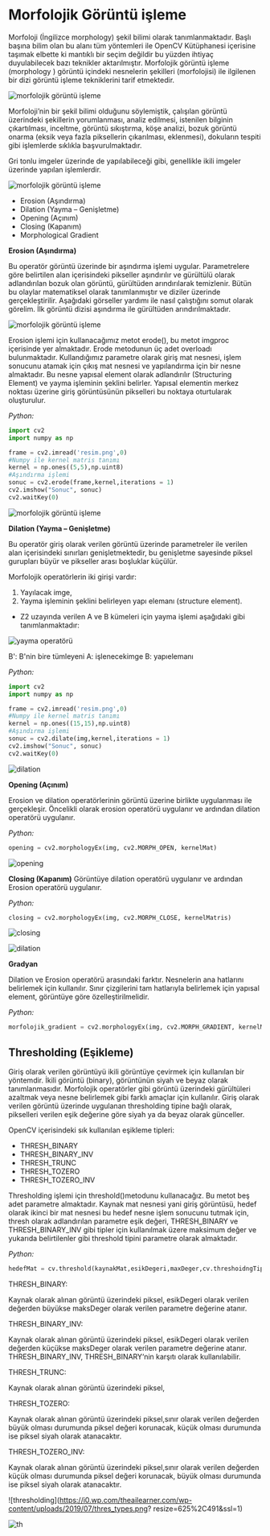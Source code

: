 # Morfolojik Görüntü işleme

Morfoloji (İngilizce morphology) şekil bilimi olarak tanımlanmaktadır. Başlı başına bilim olan bu alanı tüm yöntemleri ile OpenCV Kütüphanesi içerisine taşımak elbette ki mantıklı bir seçim değildir bu yüzden ihtiyaç duyulabilecek bazı teknikler aktarılmıştır. Morfolojik görüntü işleme (morphology ) görüntü içindeki nesnelerin şekilleri (morfolojisi) ile ilgilenen bir dizi görüntü işleme tekniklerini tarif etmektedir.

![morfolojik görüntü işleme](https://miro.medium.com/v2/resize:fit:990/1*x5YxCmfTirD5ME6DBLAvUg.png)

Morfoloji’nin bir şekil bilimi olduğunu söylemiştik, çalışılan görüntü üzerindeki şekillerin yorumlanması, analiz edilmesi, istenilen bilginin çıkartılması, inceltme, görüntü sıkıştırma, köşe analizi, bozuk görüntü onarma (eksik veya fazla piksellerin çıkarılması, eklenmesi), dokuların tespiti gibi işlemlerde sıklıkla başvurulmaktadır.

Gri tonlu imgeler üzerinde de yapılabileceği gibi, genellikle ikili imgeler üzerinde yapılan işlemlerdir.


![morfolojik görüntü işleme](https://miro.medium.com/v2/resize:fit:726/1*k5k3172-W6S8lOs4aOwMjQ.png)

- Erosion (Aşındırma)
- Dilation (Yayma – Genişletme)
- Opening (Açınım)
- Closing (Kapanım)
- Morphological Gradient


**Erosion (Aşındırma)**

Bu operatör görüntü üzerinde bir aşındırma işlemi uygular. Parametrelere göre belirtilen alan içerisindeki pikseller aşındırılır ve gürültülü olarak adlandırılan bozuk olan görüntü, gürültüden arındırılarak temizlenir. Bütün bu olaylar matematiksel olarak tanımlanmıştır ve diziler üzerinde gerçekleştirilir. Aşağıdaki görseller yardımı ile nasıl çalıştığını somut olarak görelim. İlk görüntü dizisi aşındırma ile gürültüden arındırılmaktadır.

![morfolojik görüntü işleme](https://miro.medium.com/v2/resize:fit:960/1*o9KZrfuUwUkf79lPxLbKoA.png)

Erosion işlemi için kullanacağımız metot erode(), bu metot imgproc içerisinde yer almaktadır.  Erode metodunun üç adet overloadı bulunmaktadır. Kullandığımız parametre olarak giriş mat nesnesi, işlem sonucunu atamak için çıkış mat nesnesi ve yapılandırma için bir nesne almaktadır. Bu nesne yapısal element olarak adlandırılır (Structuring Element) ve yayma işleminin şeklini belirler. Yapısal elementin merkez noktası üzerine giriş görüntüsünün pikselleri bu noktaya oturtularak oluşturulur. 

*Python:*
```Python
import cv2
import numpy as np

frame = cv2.imread('resim.png',0)
#Numpy ile kernel matris tanımı
kernel = np.ones((5,5),np.uint8)
#Aşındırma işlemi
sonuc = cv2.erode(frame,kernel,iterations = 1)
cv2.imshow("Sonuc", sonuc)
cv2.waitKey(0)
```

![morfolojik görüntü işleme](https://4.bp.blogspot.com/-yG3ePxI1-JE/Vuc48S4lXGI/AAAAAAAAATk/4Wt3CmxdymkqdwqJJyjSFu4BIGlKAgJNg/s1600/A1ds%25C4%25B1z.png)



**Dilation (Yayma – Genişletme)**

Bu operatör giriş olarak verilen görüntü üzerinde parametreler ile verilen alan içerisindeki sınırları genişletmektedir, bu genişletme sayesinde piksel gurupları büyür ve pikseller arası boşluklar küçülür. 

Morfolojik operatörlerin iki girişi vardır:
1. Yayılacak imge,
2. Yayma işleminin şeklini belirleyen yapı elemanı (structure element).

- Z2 uzayında verilen A ve B kümeleri için yayma işlemi aşağıdaki gibi
tanımlanmaktadır:

![yayma operatörü](https://miro.medium.com/v2/resize:fit:680/1*nzC4JId4M_rVBj3s4zO_1g.png)

B': B'nin bire tümleyeni
A: işlenecekimge 
B: yapıelemanı


*Python:*
```Python
import cv2
import numpy as np

frame = cv2.imread('resim.png',0)
#Numpy ile kernel matris tanımı
kernel = np.ones((15,15),np.uint8)
#Aşındırma işlemi
sonuc = cv2.dilate(img,kernel,iterations = 1)
cv2.imshow("Sonuc", sonuc)
cv2.waitKey(0)
```

![dilation](https://miro.medium.com/v2/resize:fit:1166/1*jVooxf95UaF9TyQ0H3RkOA.png)


**Opening (Açınım)**

Erosion ve dilation operatörlerinin görüntü üzerine birlikte uygulanması ile gerçekleşir.  Öncelikli olarak erosion operatörü uygulanır ve ardından dilation operatörü uygulanır.

*Python:*

```Python
opening = cv2.morphologyEx(img, cv2.MORPH_OPEN, kernelMat)
```

![opening](https://images.slideplayer.biz.tr/33/10376906/slides/slide_45.jpg)


**Closing (Kapanım)**
Görüntüye dilation operatörü uygulanır ve ardından Erosion operatörü uygulanır.

*Python:*
```Python
closing = cv2.morphologyEx(img, cv2.MORPH_CLOSE, kernelMatris)
```

![closing](https://slideplayer.biz.tr/slide/10376906/33/images/48/Kapanım+örnek.jpg)



![dilation](https://docplayer.biz.tr/docs-images/39/19573325/images/2-0.png)



**Gradyan**

Dilation ve Erosion operatörü arasındaki farktır. Nesnelerin ana hatlarını belirlemek için kullanılır. Sınır çizgilerini tam hatlarıyla belirlemek için yapısal element, görüntüye göre özelleştirilmelidir. 


*Python:*
```Python
morfolojik_gradient = cv2.morphologyEx(img, cv2.MORPH_GRADIENT, kernelMatris)
```



## Thresholding (Eşikleme)

Giriş olarak verilen görüntüyü ikili görüntüye çevirmek için kullanılan bir yöntemdir. İkili görüntü (binary), görüntünün siyah ve beyaz olarak tanımlanmasıdır. Morfolojik operatörler gibi görüntü üzerindeki gürültüleri azaltmak veya nesne belirlemek gibi farklı amaçlar için kullanılır. Giriş olarak verilen görüntü üzerinde uygulanan thresholding tipine bağlı olarak, pikselleri verilen eşik değerine göre siyah ya da beyaz olarak günceller.

OpenCV içerisindeki sık kullanılan eşikleme tipleri:

 * THRESH_BINARY
 * THRESH_BINARY_INV
 * THRESH_TRUNC
 * THRESH_TOZERO
 * THRESH_TOZERO_INV


 Thresholding işlemi için threshold()metodunu kullanacağız. Bu metot beş adet parametre almaktadır. 
 Kaynak mat nesnesi yani giriş görüntüsü, hedef olarak ikinci bir mat nesnesi bu hedef nesne işlem sonucunu tutmak için, thresh olarak adlandırılan parametre eşik değeri, THRESH_BINARY ve THRESH_BINARY_INV gibi tipler için kullanılmak üzere maksimum değer ve yukarıda belirtilenler gibi threshold tipini parametre olarak almaktadır.


*Python:*
```Python
hedefMat = cv.threshold(kaynakMat,esikDegeri,maxDeger,cv.threshoidngTipi)
```


THRESH_BINARY:

Kaynak olarak alınan görüntü üzerindeki piksel, esikDegeri olarak verilen değerden büyükse maksDeger olarak verilen parametre değerine atanır.

 
THRESH_BINARY_INV:

Kaynak olarak alınan görüntü üzerindeki piksel, esikDegeri olarak verilen değerden küçükse maksDeger olarak verilen parametre değerine atanır. THRESH_BINARY_INV, THRESH_BINARY‘nin karşıtı olarak kullanılabilir.


THRESH_TRUNC:

Kaynak olarak alınan görüntü üzerindeki piksel,


THRESH_TOZERO:

Kaynak olarak alınan görüntü üzerindeki piksel,sınır olarak verilen değerden büyük olması durumunda piksel değeri korunacak, küçük olması durumunda ise piksel siyah olarak atanacaktır.

 
THRESH_TOZERO_INV:

Kaynak olarak alınan görüntü üzerindeki piksel,sınır olarak verilen değerden küçük olması durumunda piksel değeri korunacak, büyük olması durumunda ise piksel siyah olarak atanacaktır.



![thresholding](https://i0.wp.com/theailearner.com/wp-content/uploads/2019/07/thres_types.png?
resize=625%2C491&ssl=1)


![th](https://media5.datahacker.rs/2019/09/thresholding.jpg)

 